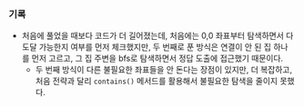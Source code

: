 ### 기록
- 처음에 풀었을 때보다 코드가 더 길어졌는데, 처음에는 0,0 좌표부터 탐색하면서 다 도달 가능한지 여부를 먼저 체크했지만, 두 번째로 푼 방식은 연결이 안 된 집 하나를 먼저 고르고, 그 집 주변을 bfs로 탐색하면서 정답 도출에 접근했기 때문이다.
  - 두 번째 방식이 다른 불필요한 좌표들을 안 돈다는 장점이 있지만, 더 복잡하고, 처음 전략과 달리 `contains()` 메서드를 활용해서 불필요한 탐색을 줄이지 못했다.